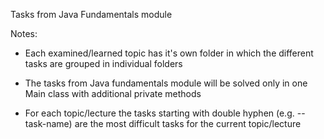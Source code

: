 Tasks from Java Fundamentals module 

Notes:

- Each examined/learned topic has it's own folder in which the different tasks are grouped in individual folders

- The tasks from Java fundamentals module will be solved only in one Main class with additional private methods

- For each topic/lecture the tasks starting with double hyphen (e.g. --task-name) are the most difficult tasks for the current topic/lecture